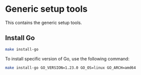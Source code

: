 # Generic setup tools

This contains the generic setup tools. 

## Install Go 

```bash
make install-go
```

To install specific version of Go, use the following command:

```bash
make install-go GO_VERSION=1.23.0 GO_OS=linux GO_ARCH=amd64
```


